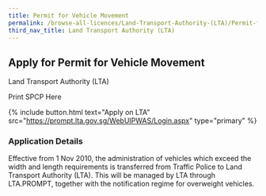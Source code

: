 ```yaml
---
title: Permit for Vehicle Movement
permalink: /browse-all-licences/Land-Transport-Authority-(LTA)/Permit-for-Vehicle-Movement
third_nav_title: Land Transport Authority (LTA)
---
```


## Apply for Permit for Vehicle Movement

Land Transport Authority (LTA)

Print SPCP Here

{% include button.html text="Apply on LTA" src="https://prompt.lta.gov.sg/WebUIPWAS/Login.aspx" type="primary" %}

### Application Details
<p>Effective from 1 Nov 2010, the administration of vehicles which exceed the width and length requirements is transferred from Traffic Police to Land Transport Authority (LTA). This will be managed by LTA through LTA.PROMPT, together with the notification regime for overweight vehicles.</p>

